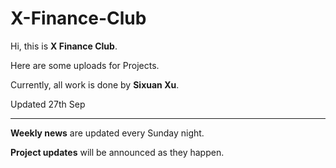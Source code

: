 # X-Finance-Club

Hi, this is **X Finance Club**.

Here are some uploads for Projects.

Currently, all work is done by **Sixuan Xu**.

Updated 27th Sep
  
---

**Weekly news** are updated every Sunday night.

**Project updates** will be announced as they happen.
